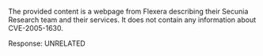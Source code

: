 The provided content is a webpage from Flexera describing their Secunia Research team and their services. It does not contain any information about CVE-2005-1630.

Response: UNRELATED